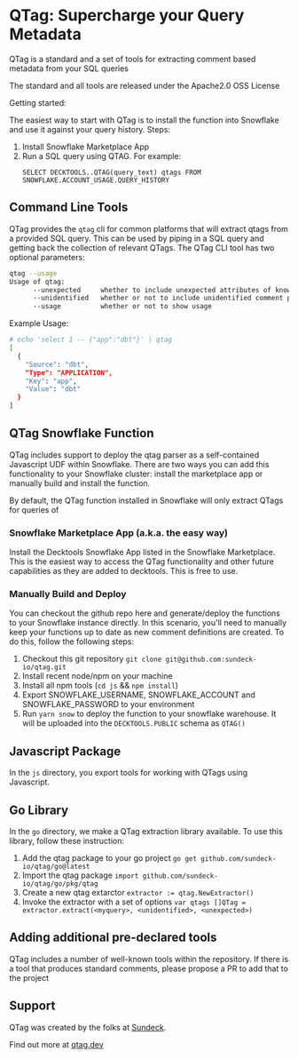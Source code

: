 # QTag: Supercharge your Query Metadata

QTag is a standard and a set of tools for extracting comment based metadata from your SQL queries

The standard and all tools are released under the Apache2.0 OSS License

Getting started:

The easiest way to start with QTag is to install the function into Snowflake and use it against your query history.
Steps:

1. Install Snowflake Marketplace App
2. Run a SQL query using QTAG. For example:
   ```
   SELECT DECKTOOLS..QTAG(query_text) qtags FROM SNOWFLAKE.ACCOUNT_USAGE.QUERY_HISTORY
   ```

## Command Line Tools

QTag provides the `qtag` cli for common platforms that will extract qtags from a provided SQL query. This can be used by
piping in a SQL query and getting back the collection of relevant QTags. The QTag CLI tool has two optional parameters:

```bash
qtag --usage
Usage of qtag:
      --unexpected     whether to include unexpected attributes of known of comment patterns
      --unidentified   whether or not to include unidentified comment patterns
      --usage          whether or not to show usage
```

Example Usage:

```bash
# echo 'select 1 -- {"app":"dbt"}' | qtag
[
  {
    "Source": "dbt",
    "Type": "APPLICATION",
    "Key": "app",
    "Value": "dbt"
  }
]
```

## QTag Snowflake Function

QTag includes support to deploy the qtag parser as a self-contained Javascript UDF within Snowflake. There are two ways
you can add this functionality to your Snowflake cluster: install the marketplace app or manually build and install the
function.

By default, the QTag function installed in Snowflake will only extract QTags for queries of 

### Snowflake Marketplace App (a.k.a. the easy way)

Install the Decktools Snowflake App listed in the Snowflake Marketplace. This is the easiest way to access the QTag
functionality and other future capabilities as they are added to decktools. This is free to use.

### Manually Build and Deploy

You can checkout the github repo here and generate/deploy the functions to your Snowflake instance directly. In this
scenario, you'll need to manually keep your functions up to date as new comment definitions are created. To do this,
follow the following steps:

1. Checkout this git repository `git clone git@github.com:sundeck-io/qtag.git`
1. Install recent node/npm on your machine
1. Install all npm tools (`cd js` && `npm install`)
1. Export SNOWFLAKE_USERNAME, SNOWFLAKE_ACCOUNT and SNOWFLAKE_PASSWORD to your environment
1. Run `yarn snow` to deploy the function to your snowflake warehouse. It will be uploaded into the `DECKTOOLS.PUBLIC`
   schema as `QTAG()`

## Javascript Package

In the `js` directory, you export tools for working with QTags using Javascript.

## Go Library

In the `go` directory, we make a QTag extraction library available. To use this library, follow these instruction:

1. Add the qtag package to your go project `go get github.com/sundeck-io/qtag/go@latest`
1. Import the qtag package `import github.com/sundeck-io/qtag/go/pkg/qtag`
1. Create a new qtag extarctor `extractor := qtag.NewExtractor()`
1. Invoke the extractor with a set of
   options `var qtags []QTag = extractor.extract(<myquery>, <unidentified>, <unexpected>)`

## Adding additional pre-declared tools

QTag includes a number of well-known tools within the repository. If there is a tool that produces standard comments,
please propose a PR to add that to the project

## Support

QTag was created by the folks at [Sundeck](https://sundeck.io).

Find out more at [qtag.dev](https://qtag.dev)